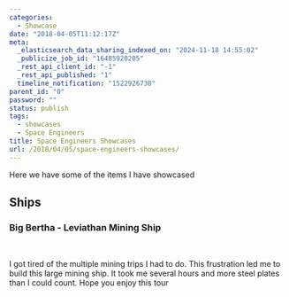 ```yaml
---
categories:
  - Showcase
date: "2018-04-05T11:12:17Z"
meta:
  _elasticsearch_data_sharing_indexed_on: "2024-11-18 14:55:02"
  _publicize_job_id: "16485920205"
  _rest_api_client_id: "-1"
  _rest_api_published: "1"
  timeline_notification: "1522926738"
parent_id: "0"
password: ""
status: publish
tags:
  - showcases
  - Space Engineers
title: Space Engineers Showcases
url: /2018/04/05/space-engineers-showcases/
---
```


Here we have some of the items I have showcased

## Ships

### Big Bertha - Leviathan Mining Ship

 

I got tired of the multiple mining trips I had to do. This frustration led me to
build this large mining ship. It took me several hours and more steel plates
than I could count. Hope you enjoy this tour
